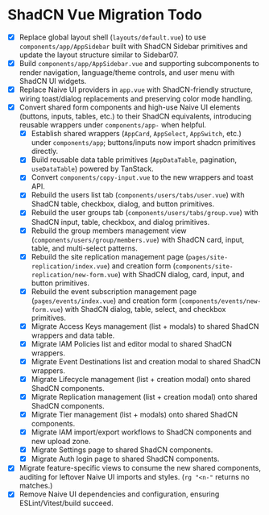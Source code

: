 # ShadCN Vue Migration Todo

- [x] Replace global layout shell (`layouts/default.vue`) to use `components/app/AppSidebar` built with ShadCN Sidebar primitives and update the layout structure similar to Sidebar07.
- [x] Build `components/app/AppSidebar.vue` and supporting subcomponents to render navigation, language/theme controls, and user menu with ShadCN UI widgets.
- [x] Replace Naive UI providers in `app.vue` with ShadCN-friendly structure, wiring toast/dialog replacements and preserving color mode handling.
- [x] Convert shared form components and high-use Naive UI elements (buttons, inputs, tables, etc.) to their ShadCN equivalents, introducing reusable wrappers under `components/app-` when helpful.
  - [x] Establish shared wrappers (`AppCard`, `AppSelect`, `AppSwitch`, etc.) under `components/app`; buttons/inputs now import shadcn primitives directly.
  - [x] Build reusable data table primitives (`AppDataTable`, pagination, `useDataTable`) powered by TanStack.
  - [x] Convert `components/copy-input.vue` to the new wrappers and toast API.
  - [x] Rebuild the users list tab (`components/users/tabs/user.vue`) with ShadCN table, checkbox, dialog, and button primitives.
  - [x] Rebuild the user groups tab (`components/users/tabs/group.vue`) with ShadCN input, table, checkbox, and dialog primitives.
  - [x] Rebuild the group members management view (`components/users/group/members.vue`) with ShadCN card, input, table, and multi-select patterns.
  - [x] Rebuild the site replication management page (`pages/site-replication/index.vue`) and creation form (`components/site-replication/new-form.vue`) with ShadCN dialog, card, input, and button primitives.
  - [x] Rebuild the event subscription management page (`pages/events/index.vue`) and creation form (`components/events/new-form.vue`) with ShadCN dialog, table, select, and checkbox primitives.
  - [x] Migrate Access Keys management (list + modals) to shared ShadCN wrappers and data table.
  - [x] Migrate IAM Policies list and editor modal to shared ShadCN wrappers.
  - [x] Migrate Event Destinations list and creation modal to shared ShadCN wrappers.
  - [x] Migrate Lifecycle management (list + creation modal) onto shared ShadCN components.
  - [x] Migrate Replication management (list + creation modal) onto shared ShadCN components.
  - [x] Migrate Tier management (list + modals) onto shared ShadCN components.
  - [x] Migrate IAM import/export workflows to ShadCN components and new upload zone.
  - [x] Migrate Settings page to shared ShadCN components.
  - [x] Migrate Auth login page to shared ShadCN components.
- [x] Migrate feature-specific views to consume the new shared components, auditing for leftover Naive UI imports and styles. (`rg "<n-"` returns no matches.)
- [x] Remove Naive UI dependencies and configuration, ensuring ESLint/Vitest/build succeed.
